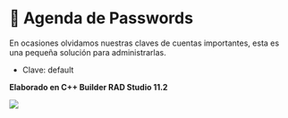 # :police_officer: Agenda de Passwords

  En ocasiones olvidamos nuestras claves de cuentas importantes, esta es una pequeña solución para administrarlas.</br>
- Clave: default</br>

<strong>Elaborado en C++ Builder RAD Studio 11.2</strong></br>

<img src="https://github.com/DoctorBIOS1990/agenda-de-passwords/blob/main/ScreenShot/ScreenShot.png">
